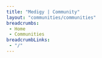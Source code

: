 ```yaml
---
title: "Medigy | Community"
layout: "communities/communities"
breadcrumbs:
 - Home
 - Communities
breadcrumbLinks:
 - "/"
---
```



